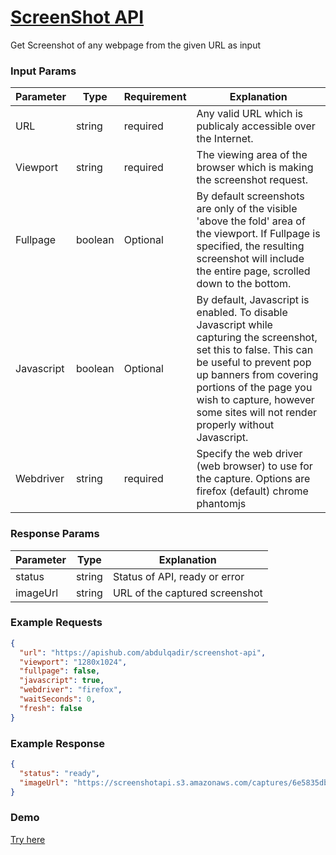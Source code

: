 # [ScreenShot API](https://apishub.com/abdulqadir/screenshot-api)

Get Screenshot of any webpage from the given URL as input

### Input Params
Parameter | Type | Requirement | Explanation |
|---|---|---|---|
| URL | string | required | Any valid URL which is publicaly accessible over the Internet. |
| Viewport | string | required | The viewing area of the browser which is making the screenshot request. |
| Fullpage | boolean | Optional | By default screenshots are only of the visible 'above the fold' area of the viewport. If Fullpage is specified, the resulting screenshot will include the entire page, scrolled down to the bottom. |
| Javascript | boolean | Optional |  By default, Javascript is enabled. To disable Javascript while capturing the screenshot, set this to false. This can be useful to prevent pop up banners from covering portions of the page you wish to capture, however some sites will not render properly without Javascript. |
| Webdriver | string | required | Specify the web driver (web browser) to use for the capture. Options are firefox (default) chrome phantomjs  |

### Response Params
Parameter | Type | Explanation |
|---|---|---|
| status | string | Status of API, ready or error |
| imageUrl | string | URL of the captured screenshot |

### Example Requests

```json
{
  "url": "https://apishub.com/abdulqadir/screenshot-api",
  "viewport": "1280x1024",
  "fullpage": false,
  "javascript": true,
  "webdriver": "firefox",
  "waitSeconds": 0,
  "fresh": false
}
```

### Example Response

```json
{
  "status": "ready",
  "imageUrl": "https://screenshotapi.s3.amazonaws.com/captures/6e5835db1602b82a0ad0d441d2d647e1.png"
}
```
### Demo
[Try here](https://apishub.com/abdulqadir/screenshot-api#try-now)
